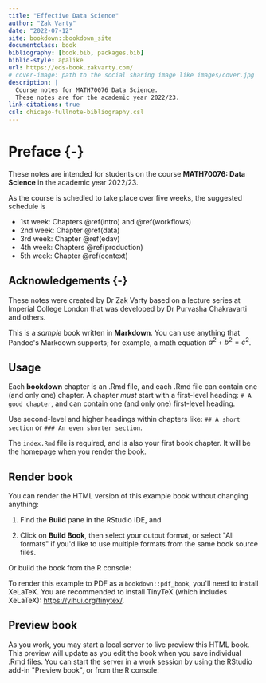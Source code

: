 ```yaml
--- 
title: "Effective Data Science"
author: "Zak Varty"
date: "2022-07-12"
site: bookdown::bookdown_site
documentclass: book
bibliography: [book.bib, packages.bib]
biblio-style: apalike
url: https://eds-book.zakvarty.com/
# cover-image: path to the social sharing image like images/cover.jpg
description: |
  Course notes for MATH70076 Data Science.
  These notes are for the academic year 2022/23.
link-citations: true
csl: chicago-fullnote-bibliography.csl
---
```


# Preface {-}

These notes are intended for students on the course **MATH70076: Data Science** in the academic year 2022/23.

As the course is schedled to take place over five weeks, the suggested schedule is

- 1st week: Chapters \@ref(intro) and \@ref(workflows)
- 2nd week: Chapter \@ref(data)
- 3rd week: Chapter \@ref(edav)
- 4th week: Chapters \@ref(production) 
- 5th week: Chapter \@ref(context)

## Acknowledgements {-}

These notes were created by Dr Zak Varty based on a lecture series at Imperial College London that was developed by Dr Purvasha Chakravarti and others.



This is a _sample_ book written in **Markdown**. You can use anything that Pandoc's Markdown supports; for example, a math equation $a^2 + b^2 = c^2$.

## Usage 

Each **bookdown** chapter is an .Rmd file, and each .Rmd file can contain one (and only one) chapter. A chapter *must* start with a first-level heading: `# A good chapter`, and can contain one (and only one) first-level heading.

Use second-level and higher headings within chapters like: `## A short section` or `### An even shorter section`.

The `index.Rmd` file is required, and is also your first book chapter. It will be the homepage when you render the book.

## Render book

You can render the HTML version of this example book without changing anything:

1. Find the **Build** pane in the RStudio IDE, and

1. Click on **Build Book**, then select your output format, or select "All formats" if you'd like to use multiple formats from the same book source files.

Or build the book from the R console:



To render this example to PDF as a `bookdown::pdf_book`, you'll need to install XeLaTeX. You are recommended to install TinyTeX (which includes XeLaTeX): <https://yihui.org/tinytex/>.

## Preview book

As you work, you may start a local server to live preview this HTML book. This preview will update as you edit the book when you save individual .Rmd files. You can start the server in a work session by using the RStudio add-in "Preview book", or from the R console:





